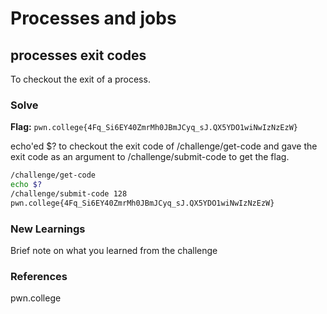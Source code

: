 # Processes and jobs

## processes exit codes
To checkout the exit of a process.

### Solve
**Flag:** `pwn.college{4Fq_Si6EY40ZmrMh0JBmJCyq_sJ.QX5YDO1wiNwIzNzEzW}`

echo'ed $? to checkout the exit code of /challenge/get-code and gave the exit code as an argument to /challenge/submit-code to get the flag.

```bash
/challenge/get-code
echo $?
/challenge/submit-code 128
pwn.college{4Fq_Si6EY40ZmrMh0JBmJCyq_sJ.QX5YDO1wiNwIzNzEzW}
```

### New Learnings
Brief note on what you learned from the challenge

### References 
pwn.college

